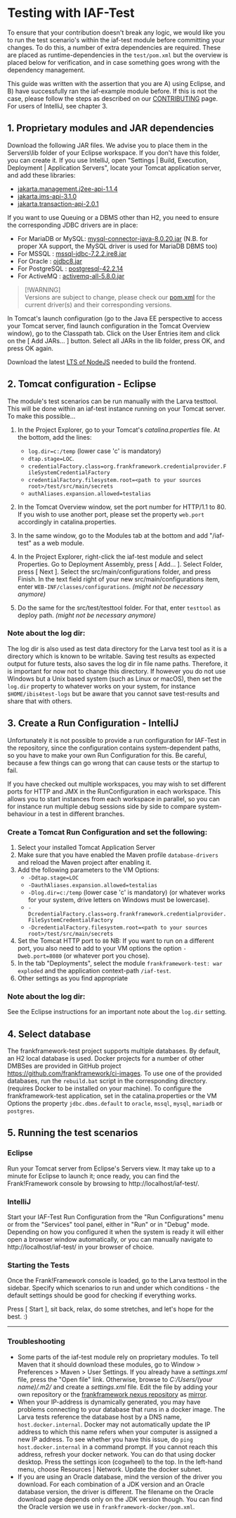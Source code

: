 # Testing with IAF-Test

To ensure that your contribution doesn't break any logic, we would like you to run the test scenario's within the iaf-test module before committing your changes. To do this, a number of extra dependencies are required. These are placed as runtime-dependencies in the `test/pom.xml` but the overview is placed below for verification, and in case something goes wrong with the dependency management.

This guide was written with the assertion that you are A) using Eclipse, and B) have successfully ran the iaf-example module before. If this is not the case, please follow the steps as described on our [CONTRIBUTING](https://github.com/frankframework/frankframework/blob/master/CONTRIBUTING.md#developing-with-eclipse) page. For users of IntelliJ, see chapter 3.

## 1. Proprietary modules and JAR dependencies

Download the following JAR files. We advise you to place them in the Servers\lib folder of your Eclipse workspace. If you don't have this folder, you can create it.
If you use IntelliJ, open "Settings | Build, Execution, Deployment | Application Servers", locate your Tomcat application server, and add these libraries:
* [jakarta.management.j2ee-api-1.1.4](https://mvnrepository.com/artifact/jakarta.management.j2ee/jakarta.management.j2ee-api/1.1.4)
* [jakarta.jms-api-3.1.0](https://mvnrepository.com/artifact/jakarta.jms/jakarta.jms-api/3.1.0)
* [jakarta.transaction-api-2.0.1](https://mvnrepository.com/artifact/jakarta.transaction/jakarta.transaction-api/2.0.1)

If you want to use Queuing or a DBMS other than H2, you need to ensure the corresponding JDBC drivers are in place:
* For MariaDB or MySQL: [mysql-connector-java-8.0.20.jar](https://dev.mysql.com/downloads/connector/j/) (N.B. for proper XA support, the MySQL driver is used for MariaDB DBMS too)
* For MSSQL           : [mssql-jdbc-7.2.2.jre8.jar](https://docs.microsoft.com/en-us/sql/connect/jdbc/download-microsoft-jdbc-driver-for-sql-server)
* For Oracle          : [ojdbc8.jar](https://www.oracle.com/database/technologies/appdev/jdbc-ucp-183-downloads.html)
* For PostgreSQL      : [postgresql-42.2.14](https://jdbc.postgresql.org/download/postgresql-42.2.14.jar)
* For ActiveMQ        : [activemq-all-5.8.0.jar](https://mvnrepository.com/artifact/org.apache.activemq/activemq-core/5.8.0)

> [!WARNING]\
> Versions are subject to change, please check our [pom.xml](https://github.com/frankframework/frankframework/blob/master/pom.xml) for the current driver(s) and their corresponding versions.

In Tomcat's launch configuration (go to the Java EE perspective to access your Tomcat server, find launch configuration in the Tomcat Overview window), go to the Classpath tab. Click on the User Entries item and click on the [ Add JARs... ] button. Select all JARs in the lib folder, press OK, and press OK again.

Download the latest [LTS of NodeJS](https://nodejs.org/en) needed to build the frontend.

## 2. Tomcat configuration - Eclipse

The module's test scenarios can be run manually with the Larva testtool. This will be done within an iaf-test instance running on your Tomcat server. To make this possible...

1. In the Project Explorer, go to your Tomcat's _catalina.properties_ file. At the bottom, add the lines:

   - `log.dir=c:/temp` (lower case 'c' is mandatory)
   - `dtap.stage=LOC`.
   - `credentialFactory.class=org.frankframework.credentialprovider.FileSystemCredentialFactory`
   - `credentialFactory.filesystem.root=<path to your sources root>/test/src/main/secrets`
   - `authAliases.expansion.allowed=testalias`
2. In the Tomcat Overview window, set the port number for HTTP/1.1 to 80. If you wish to use another port, please set the property `web.port` accordingly in catalina.properties.
3. In the same window, go to the Modules tab at the bottom and add "/iaf-test" as a web module.
4. In the Project Explorer, right-click the iaf-test module and select Properties. Go to Deployment Assembly, press [ Add... ]. Select Folder, press [ Next ]. Select the src/main/configurations folder, and press Finish. In the text field right of your new src/main/configurations item, enter `WEB-INF/classes/configurations`. _(might not be necessary anymore)_
5. Do the same for the src/test/testtool folder. For that, enter `testtool` as deploy path. _(might not be necessary anymore)_

### Note about the log dir:
The log dir is also used as test data directory for the Larva test tool as it is a directory which is known to be writable.
Saving test results as expected output for future tests, also saves the log dir in file name paths. Therefore, it is important
for now not to change this directory.
If however you do not use Windows but a Unix based system (such as Linux or macOS), then set the `log.dir` property to whatever works
on your system, for instance `$HOME/ibis4test-logs` but be aware that you cannot save test-results and share that with others.

## 3. Create a Run Configuration - IntelliJ

Unfortunately it is not possible to provide a run configuration for IAF-Test in the repository, since the configuration contains system-dependent
paths, so you have to make your own Run Configuration for this. Be careful, because a few things can go wrong that can cause tests or the startup to fail.

If you have checked out multiple workspaces, you may wish to set different ports for HTTP and JMX in the RunConfiguration in each workspace. This allows you to start instances from each workspace in
parallel, so you can for instance run multiple debug sessions side by side to compare system-behaviour in a test in different branches.

### Create a Tomcat Run Configuration and set the following:
1. Select your installed Tomcat Application Server
2. Make sure that you have enabled the Maven profile `database-drivers` and reload the Maven project after enabling it.
2. Add the following parameters to the VM Options:
   - `-Ddtap.stage=LOC`
   - `-DauthAliases.expansion.allowed=testalias`
   - `-Dlog.dir=c:/temp` (lower case 'c' is mandatory) (or whatever works for your system, drive letters on Windows must be lowercase).
   - `-DcredentialFactory.class=org.frankframework.credentialprovider.FileSystemCredentialFactory`
   - `-DcredentialFactory.filesystem.root=<path to your sources root>/test/src/main/secrets`
3. Set the Tomcat HTTP port to `80`
NB: If you want to run on a different port, you also need to add to your VM options the option `-Dweb.port=8080` (or whatever port you chose).
4. In the tab "Deployments", select the module `frankframework-test: war exploded` and the application context-path `/iaf-test`.
5. Other settings as you find appropriate

### Note about the log dir:
See the Eclipse instructions for an important note about the `log.dir` setting.

## 4. Select database

The frankframework-test project supports multiple databases. By default, an H2 local database is used.
Docker projects for a number of other DMBSes are provided in GitHub project https://github.com/frankframework/ci-images. To use one of the provided databases, run the `rebuild.bat` script in the corresponding directory. (requires Docker to be installed on your machine). To configure the frankframework-test application, set in the catalina.properties or the VM Options the property `jdbc.dbms.default` to `oracle`, `mssql`, `mysql`, `mariadb` or `postgres`.

## 5. Running the test scenarios

### Eclipse
Run your Tomcat server from Eclipse's Servers view. It may take up to a minute for Eclipse to launch it; once ready, you can find the Frank!Framework console by browsing to http://localhost/iaf-test/.

### IntelliJ
Start your IAF-Test Run Configuration from the "Run Configurations" menu or from the "Services" tool panel, either in "Run" or in "Debug" mode.
Depending on how you configured it when the system is ready it will either open a browser window automatically, or you can manually navigate to http://localhost/iaf-test/ in your browser of choice.

### Starting the Tests
Once the Frank!Framework console is loaded, go to the Larva testtool in the sidebar. Specify which scenarios to run and under which conditions - the default settings should be good for checking if everything works.

Press [ Start ], sit back, relax, do some stretches, and let's hope for the best. :)

---

### Troubleshooting

* Some parts of the iaf-test module rely on proprietary modules. To tell Maven that it should download these modules, go to Window > Preferences > Maven > User Settings. If you already have a _settings.xml_ file, press the "Open file" link. Otherwise, browse to _C:/Users/(your name)/.m2/_ and create a _settings.xml_ file. Edit the file by adding your own repository or the [frankframework nexus repository](https://nexus.frankframework.org/content/groups/private/) as [mirror](https://maven.apache.org/guides/mini/guide-mirror-settings.html).
* When your IP-address is dynamically generated, you may have problems connecting to your database that runs in a docker image. The Larva tests reference the database host by a DNS name, `host.docker.internal`. Docker may not automatically update the IP address to which this name refers when your computer is assigned a new IP address. To see whether you have this issue, do `ping host.docker.internal` in a command prompt. If you cannot reach this address, refresh your docker network. You can do that using docker desktop. Press the settings icon (cogwheel) to the top. In the left-hand menu, choose Resources | Network. Update the docker subnet.
* If you are using an Oracle database, mind the version of the driver you download. For each combination of a JDK version and an Oracle database version, the driver is different. The filename on the Oracle download page depends only on the JDK version though. You can find the Oracle version we use in `frankframework-docker/pom.xml`.
